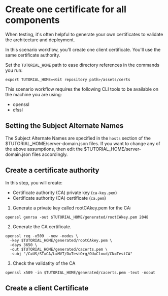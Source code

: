 # Create one certificate for all components

When testing, it's often helpful to generate your own certificates to validate the architecture and deployment.

In this scenario workflow, you'll create one client certificate. You'll use the same certificate authority.

Set the `TUTORIAL_HOME` path to ease directory references in the commands you run:
```
export TUTORIAL_HOME=<Git repository path>/assets/certs
```

This scenario workflow requires the following CLI tools to be available on the machine you
are using:

- openssl
- cfssl

## Setting the Subject Alternate Names

The Subject Alternate Names are specified in the `hosts` section of the $TUTORIAL_HOME/server-domain.json 
files. If you want to change any of the above assumptions, then edit the $TUTORIAL_HOME/server-domain.json 
files accordingly.

## Create a certificate authority

In this step, you will create:

* Certificate authority (CA) private key (`ca-key.pem`)
* Certificate authority (CA) certificate (`ca.pem`)

1. Generate a private key called rootCAkey.pem for the CA:

```
openssl genrsa -out $TUTORIAL_HOME/generated/rootCAkey.pem 2048
```

2. Generate the CA certificate.

```
openssl req -x509  -new -nodes \
  -key $TUTORIAL_HOME/generated/rootCAkey.pem \
  -days 3650 \
  -out $TUTORIAL_HOME/generated/cacerts.pem \
  -subj "/C=US/ST=CA/L=MVT/O=TestOrg/OU=Cloud/CN=TestCA"
```

3. Check the validatity of the CA

```
openssl x509 -in $TUTORIAL_HOME/generated/cacerts.pem -text -noout
```

## Create a client Certificate 

```
```
